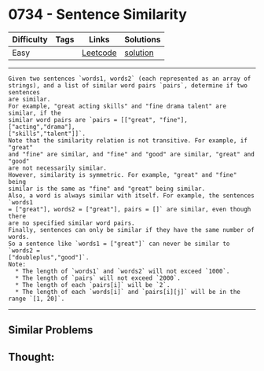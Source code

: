 # 0734 - Sentence Similarity

Difficulty  | Tags | Links | Solutions
----------- | ---- | ----- | -----
Easy |  | [Leetcode](https://leetcode.com/problems/sentence-similarity) | [solution](https://leetcode.com/problems/sentence-similarity/solution/)


-----------

```
Given two sentences `words1, words2` (each represented as an array of
strings), and a list of similar word pairs `pairs`, determine if two sentences
are similar.
For example, "great acting skills" and "fine drama talent" are similar, if the
similar word pairs are `pairs = [["great", "fine"], ["acting","drama"],
["skills","talent"]]`.
Note that the similarity relation is not transitive. For example, if "great"
and "fine" are similar, and "fine" and "good" are similar, "great" and "good"
are not necessarily similar.
However, similarity is symmetric. For example, "great" and "fine" being
similar is the same as "fine" and "great" being similar.
Also, a word is always similar with itself. For example, the sentences `words1
= ["great"], words2 = ["great"], pairs = []` are similar, even though there
are no specified similar word pairs.
Finally, sentences can only be similar if they have the same number of words.
So a sentence like `words1 = ["great"]` can never be similar to `words2 =
["doubleplus","good"]`.
Note:
  * The length of `words1` and `words2` will not exceed `1000`.
  * The length of `pairs` will not exceed `2000`.
  * The length of each `pairs[i]` will be `2`.
  * The length of each `words[i]` and `pairs[i][j]` will be in the range `[1, 20]`.
```

-----------


## Similar Problems




## Thought:
